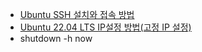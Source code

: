 - [Ubuntu SSH 설치와 접속 방법](https://codechacha.com/ko/ubuntu-install-openssh/)  
- [Ubuntu 22.04 LTS IP설정 방법(고정 IP 설정)](https://it-svr.com/ubuntu-22-04-lts-static-ip/)  
- shutdown -h now  
